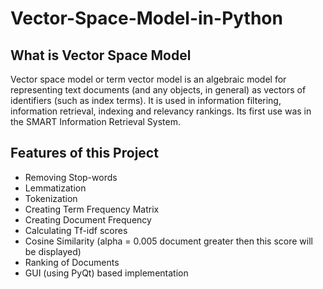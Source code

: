 # Vector-Space-Model-in-Python

## What is Vector Space Model
Vector space model or term vector model is an algebraic model for representing text documents (and any objects, in general) as vectors of identifiers (such as index terms). It is used in information filtering, information retrieval, indexing and relevancy rankings. Its first use was in the SMART Information Retrieval System.


## Features of this Project
* Removing Stop-words
* Lemmatization
* Tokenization
* Creating Term Frequency Matrix
* Creating Document Frequency
* Calculating Tf-idf scores
* Cosine Similarity (alpha = 0.005 document greater then this score will be displayed)
* Ranking of Documents
* GUI (using PyQt) based implementation
